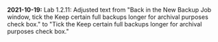 **2021-10-19:** 
Lab 1.2.11: Adjusted text from "Back in the New Backup Job window, tick the Keep certain full backups longer for archival purposes check box." to "Tick the Keep certain full backups longer for archival purposes check box."
